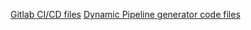 [Gitlab CI/CD files](https://www.genome.gov/)
[Dynamic Pipeline generator code files](https://www.genome.gov/)